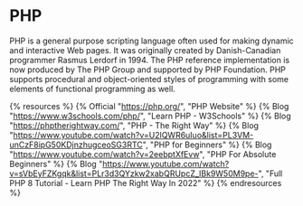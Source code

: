 # PHP

PHP is a general purpose scripting language often used for making dynamic and interactive Web pages. It was originally created by Danish-Canadian programmer Rasmus Lerdorf in 1994. The PHP reference implementation is now produced by The PHP Group and supported by PHP Foundation. PHP supports procedural and object-oriented styles of programming with some elements of functional programming as well.

{% resources %}
  {% Official "https://php.org/", "PHP Website" %}
  {% Blog "https://www.w3schools.com/php/", "Learn PHP - W3Schools" %}
  {% Blog "https://phptherightway.com/", "PHP - The Right Way" %}
  {% Blog "https://www.youtube.com/watch?v=U2lQWR6uIuo&list=PL3VM-unCzF8ipG50KDjnzhugceoSG3RTC", "PHP for Beginners" %}
  {% Blog "https://www.youtube.com/watch?v=2eebptXfEvw", "PHP For Absolute Beginners" %}
  {% Blog "https://www.youtube.com/watch?v=sVbEyFZKgqk&list=PLr3d3QYzkw2xabQRUpcZ_IBk9W50M9pe-", "Full PHP 8 Tutorial - Learn PHP The Right Way In 2022" %}
{% endresources %}

